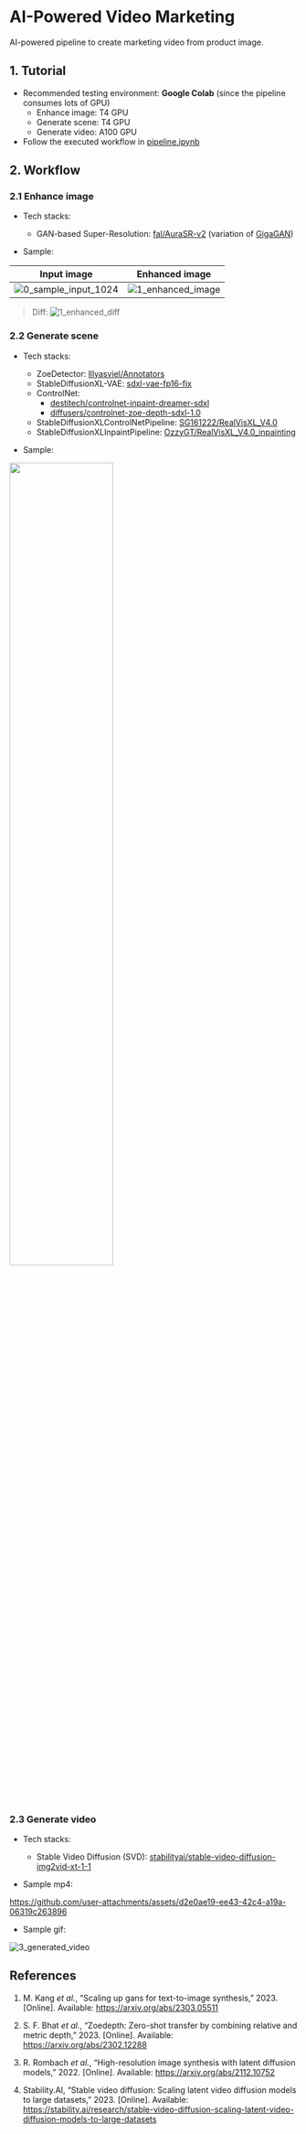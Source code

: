 # AI-Powered Video Marketing

AI-powered pipeline to create marketing video from product image.

## 1. Tutorial

- Recommended testing environment: **Google Colab** (since the pipeline consumes lots of GPU)
  - Enhance image: T4 GPU
  - Generate scene: T4 GPU
  - Generate video: A100 GPU
- Follow the executed workflow in [pipeline.ipynb](pipeline.ipynb)

## 2. Workflow

### 2.1 Enhance image

- Tech stacks:
  - GAN-based Super-Resolution: [fal/AuraSR-v2](https://huggingface.co/fal/AuraSR-v2) (variation of [GigaGAN](https://mingukkang.github.io/GigaGAN/))

- Sample:

| Input image | Enhanced image |
|:-----------:|:--------------:|
| ![0_sample_input_1024](https://github.com/user-attachments/assets/4e4a065e-d427-4f24-acdd-efe573f8f14b) | ![1_enhanced_image](https://github.com/user-attachments/assets/030bcb27-95b9-43b1-b154-feeb5930b6cb) |

> Diff: ![1_enhanced_diff](https://github.com/user-attachments/assets/98734092-af74-4688-8bdf-3259f0319285)

### 2.2 Generate scene

- Tech stacks:
  - ZoeDetector: [lllyasviel/Annotators](lllyasviel/Annotators)
  - StableDiffusionXL-VAE: [sdxl-vae-fp16-fix](https://huggingface.co/madebyollin/sdxl-vae-fp16-fix)
  - ControlNet:
    - [destitech/controlnet-inpaint-dreamer-sdxl](https://huggingface.co/destitech/controlnet-inpaint-dreamer-sdxl)
    - [diffusers/controlnet-zoe-depth-sdxl-1.0](https://huggingface.co/diffusers/controlnet-zoe-depth-sdxl-1.0)
  - StableDiffusionXLControlNetPipeline: [SG161222/RealVisXL_V4.0](https://huggingface.co/SG161222/RealVisXL_V4.0)
  - StableDiffusionXLInpaintPipeline: [OzzyGT/RealVisXL_V4.0_inpainting](https://huggingface.co/OzzyGT/RealVisXL_V4.0_inpainting)

- Sample:
<img src="https://github.com/user-attachments/assets/8cb4ecc2-1557-4bf6-921e-2a839872527f" width="60%">

### 2.3 Generate video

- Tech stacks:
  - Stable Video Diffusion (SVD): [stabilityai/stable-video-diffusion-img2vid-xt-1-1](https://huggingface.co/stabilityai/stable-video-diffusion-img2vid-xt-1-1)

- Sample mp4:

https://github.com/user-attachments/assets/d2e0ae19-ee43-42c4-a19a-06319c263896

- Sample gif:

![3_generated_video](https://github.com/user-attachments/assets/7561be26-bdd6-4ab6-ae68-e4519ae6ba20)


## References

1. M. Kang *et al.*, “Scaling up gans for text-to-image synthesis,” 2023. [Online]. Available: https://arxiv.org/abs/2303.05511

2. S. F. Bhat *et al.*, “Zoedepth: Zero-shot transfer by combining relative and metric depth,” 2023. [Online]. Available: https://arxiv.org/abs/2302.12288

3. R. Rombach *et al.*, “High-resolution image synthesis with latent diffusion models,” 2022. [Online]. Available: https://arxiv.org/abs/2112.10752

4. Stability.AI, “Stable video diffusion: Scaling latent video diffusion models to large datasets,” 2023. [Online]. Available: https://stability.ai/research/stable-video-diffusion-scaling-latent-video-diffusion-models-to-large-datasets
